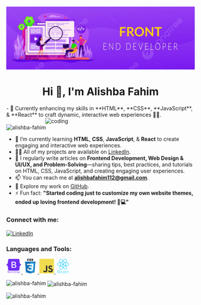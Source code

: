 ![](https://github.com/Alishba-Fahim/Alishba-Fahim/blob/main/Banner.png.png)

<h1 align="center">Hi 👋, I'm Alishba Fahim</h1>
- 🌱 Currently enhancing my skills in **HTML**, **CSS**, **JavaScript**, & **React** to craft dynamic, interactive web experiences 🚀✨.

<img align="right" alt="coding" width="400" src="https://user-images.githubusercontent.com/74038190/236119160-976a0405-caa7-470c-9356-16d43402ea0a.gif">

<p align="left">
  <img src="https://komarev.com/ghpvc/?username=alishba-fahim&label=Profile%20views&color=0e75b6&style=flat" alt="alishba-fahim" />
</p>

- 🌱 I’m currently learning **HTML**, **CSS**, **JavaScript**, & **React** to create engaging and interactive web experiences.
- 👨‍💻 All of my projects are available on [LinkedIn](https://www.linkedin.com/in/alishba-fahim/).
- 📝 I regularly write articles on **Frontend Development, Web Design & UI/UX, and Problem-Solving**—sharing tips, best practices, and tutorials on HTML, CSS, JavaScript, and creating engaging user experiences.
- 📫 You can reach me at **alishbafahim112@gmail.com**.
- 📄 Explore my work on [GitHub](https://github.com/Alishba-Fahim).
- ⚡ Fun fact: **"Started coding just to customize my own website themes, ended up loving frontend development! 🎨💻"**

<h3 align="left">Connect with me:</h3>
<p align="left">
  <a href="https://linkedin.com/in/alishba-fahim" target="blank">
    <img align="center" src="https://raw.githubusercontent.com/rahuldkjain/github-profile-readme-generator/master/src/images/icons/Social/linked-in-alt.svg" alt="LinkedIn" height="30" width="40" />
  </a>
</p>

<h3 align="left">Languages and Tools:</h3>
<p align="left">
  <a href="https://getbootstrap.com" target="_blank" rel="noreferrer">
    <img src="https://raw.githubusercontent.com/devicons/devicon/master/icons/bootstrap/bootstrap-plain-wordmark.svg" alt="bootstrap" width="40" height="40"/>
  </a>
  <a href="https://www.w3schools.com/css/" target="_blank" rel="noreferrer">
    <img src="https://raw.githubusercontent.com/devicons/devicon/master/icons/css3/css3-original-wordmark.svg" alt="css3" width="40" height="40"/>
  </a>
  <a href="https://developer.mozilla.org/en-US/docs/Web/JavaScript" target="_blank" rel="noreferrer">
    <img src="https://raw.githubusercontent.com/devicons/devicon/master/icons/javascript/javascript-original.svg" alt="javascript" width="40" height="40"/>
  </a>
  <a href="https://reactjs.org/" target="_blank" rel="noreferrer">
    <img src="https://raw.githubusercontent.com/devicons/devicon/master/icons/react/react-original-wordmark.svg" alt="react" width="40" height="40"/>
  </a>
  <!-- Add other icons as needed -->
</p>

<p><img align="left" src="https://github-readme-stats.vercel.app/api/top-langs?username=alishba-fahim&show_icons=true&locale=en&layout=compact" alt="alishba-fahim" /></p>

<p>&nbsp;<img align="center" src="https://github-readme-stats.vercel.app/api?username=alishba-fahim&show_icons=true&locale=en" alt="alishba-fahim" /></p>

<p><img align="center" src="https://github-readme-streak-stats.herokuapp.com/?user=alishba-fahim&" alt="alishba-fahim" /></p>
